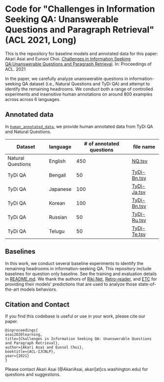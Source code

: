 # Code for "Challenges in Information Seeking QA: Unanswerable Questions and Paragraph Retrieval" (ACL 2021, Long)

This is the repository for baseline models and annotated data for this paper:       
Akari Asai and Eunsol Choi. [Challenges in Information Seeking QA:Unanswerable Questions and Paragraph Retrieval](https://arxiv.org/abs/2010.11915). In: Proceedings of ACL. 2021

In the paper, we carefully analyze unanswerable questions in information-seeking QA dataset (i.e., Natural Questions and TyDi QA) and attempt to identify the remaining headrooms. We conduct both a range of controlled experiments and insensitive human annotations on around 800 examples across across 6 languages.

## Annotated data
In [`human_annotated_data`](human_annotated_data), we provide human annotated data from TyDi QA and Natural Questions. 

| Dataset      | language | # of annotated questions | file name | 
| ----------- | ----------- |----------- |----------- |
| Natural Questions    | English | 450 | [NQ.tsv](human_annotated_data/NQ.tsv) |
| TyDi QA    | Bengali | 50 | [TyDi-Bn.tsv](human_annotated_data/TyDi-Bn.tsv) |
| TyDi QA      | Japanese | 100 | [TyDi-Ja.tsv](human_annotated_data/TyDi-Ja.tsv) |
| TyDi QA     | Korean | 100 | [TyDi-Bn.tsv](human_annotated_data/TyDi-Ko.tsv) |
| TyDi QA     | Russian | 50 | [TyDi-Ru.tsv](human_annotated_data/TyDi-Ru.tsv) |
| TyDi QA     | Telugu | 50 | [TyDi-Te.tsv](human_annotated_data/TyDi-Te.tsv) |


## Baselines
In this work, we conduct several baseline experiments to identify the remaining headrooms in information-seeking QA. This repository include baselines for question only baseline. See the training and evaluation details in [README.md](baselines/README.md). We thank the authors of [ Riki Net](https://arxiv.org/abs/2004.14560), [Retro-reader](https://arxiv.org/abs/2001.09694), and [ETC](https://arxiv.org/abs/2004.08483) for providing their models' predictions that are used to analyze those state-of-the-art models behaviors.



## Citation and Contact
If you find this codebase is useful or use in your work, please cite our paper.

```
@inproceedings{
asai2020learning,
title={Challenges in Information Seeking QA: Unanswerable Questions and Paragraph Retrieval},
author={Akari Asai and Eunsol Choi},
booktitle={ACL-IJCNLP},
year={2021}
}
``` 
Please contact Akari Asai (@AkariAsai, akari[at]cs.washington.edu) for questions and suggestions.
